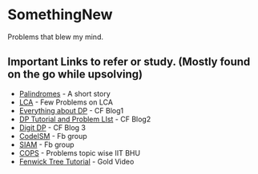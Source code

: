 # SomethingNew
Problems that blew my mind.

## Important Links to refer or study. (Mostly found on the go while upsolving)
* [Palindromes](https://codeforces.com/blog/entry/74599) - A short story
* [LCA](https://codeforces.com/blog/entry/43917) - Few Problems on LCA
* [Everything about DP](https://codeforces.com/blog/entry/43256?fbclid=IwAR2ktvBv8GauoeNL6oAoK4Vv6QKYJuPNX0yVF1bLuJDBDQdmPL66i0iS2tw) - CF Blog1
* [DP Tutorial and Problem LIst](https://codeforces.com/blog/entry/67679?fbclid=IwAR0E5j7bjBgUfKZ02UA_oVOZHDvEFyAIMNDxqM5dpZ97AuQZD9TMftcMY1Q) - CF Blog2
* [Digit DP](https://codeforces.com/blog/entry/53960) - CF Blog 3
* [CodeISM](https://www.facebook.com/groups/255558081794974) - Fb group
* [SIAM](https://www.facebook.com/groups/366497354297572) - Fb group
* [COPS](https://copsiitbhu.co.in/resources/potw/) - Problems topic wise IIT BHU
* [Fenwick Tree Tutorial](https://youtu.be/9uaXG62Y8Uw) - Gold Video
